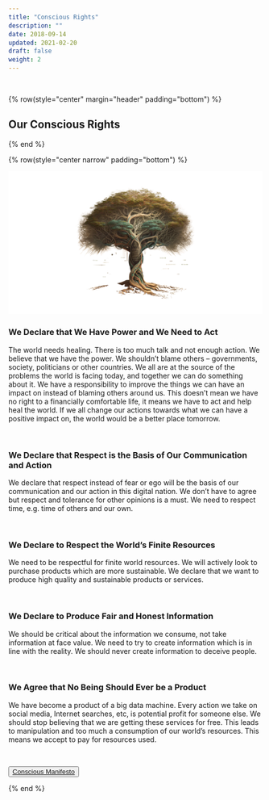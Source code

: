 ```yaml
---
title: "Conscious Rights"
description: ""
date: 2018-09-14
updated: 2021-02-20
draft: false
weight: 2
---
```


<div class="container mx-auto">

<br>

<!-- section 2 (co-found) -->

{% row(style="center" margin="header" padding="bottom") %}

## Our Conscious Rights

{% end %}


{% row(style="center narrow" padding="bottom") %}

![Image](img/rights.png#xl#mx-auto)


### We Declare that We Have Power and We Need to Act

<p>
The world needs healing. There is too much talk and not enough action. We believe that we have the power. We shouldn’t blame others – governments, society, politicians or other countries. We all are at the source of the problems the world is facing today, and together we can do something about it.
We have a responsibility to improve the things we can have an impact on instead of blaming others around us.
This doesn’t mean we have no right to a financially comfortable life, it means we have to act and help heal the world. If we all change our actions towards what we can have a positive impact on, the world would be a better place tomorrow.
</p>

<br>

### We Declare that Respect is the Basis of Our Communication and Action

<p>
We declare that respect instead of fear or ego will be the basis of our communication and our action in this digital nation. We don’t have to agree but respect and tolerance for other opinions is a must. We need to respect time, e.g. time of others and our own.
</p>


<br>

### We Declare to Respect the World’s Finite Resources

<p>
We need to be respectful for finite world resources.
We will actively look to purchase products which are more sustainable.
We declare that we want to produce high quality and sustainable products or services.
</p>



<br>

### We Declare to Produce Fair and Honest Information

<p>
We should be critical about the information we consume, not take information at face value.
We need to try to create information which is in line with the reality.
We should never create information to deceive people.
</p>

<br>

### We Agree that No Being Should Ever be a Product

<p>
We have become a product of a big data machine.
Every action we take on social media, Internet searches, etc, is potential profit for someone else.
We should stop believing that we are getting these services for free. This leads to manipulation and too much a consumption of our world’s resources. This means we accept to pay for resources used.
</p>

<br>

<button>[Conscious Manifesto](/manifesto/)</button>

{% end %}

</div>


